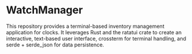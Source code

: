 # WatchManager
This repository provides a terminal-based inventory management application for clocks. It leverages Rust and the ratatui crate to create an interactive, text-based user interface, crossterm for terminal handling, and serde + serde_json for data persistence.
